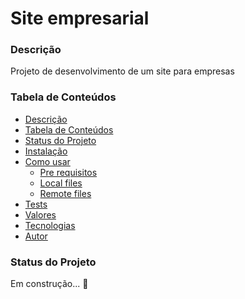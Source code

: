 <h1 aling="center">Site empresarial</h1>
<h3>Descrição</h3>
<p>Projeto de desenvolvimento de um site para empresas</p>
<h3>Tabela de Conteúdos</h3>

<!--ts-->
* [Descrição](#Descrição)
* [Tabela de Conteúdos](#Tabela_de_conteúdos)
* [Status do Projeto](#Status_do_Projeto)
* [Instalação](#Instalação)
* [Como usar](#Como_usar)
  * [Pre requisitos](#Pre_requisitos)
  * [Local files](#Local_files)
  * [Remote files](#Remote_files)
* [Tests](#Tests)
* [Valores](#Valores)
* [Tecnologias](#Tecnologias)
* [Autor](#Autor)   
<!--te-->
<h3>Status do Projeto</h3>
<p> Em construção... 🚧 </p> 




